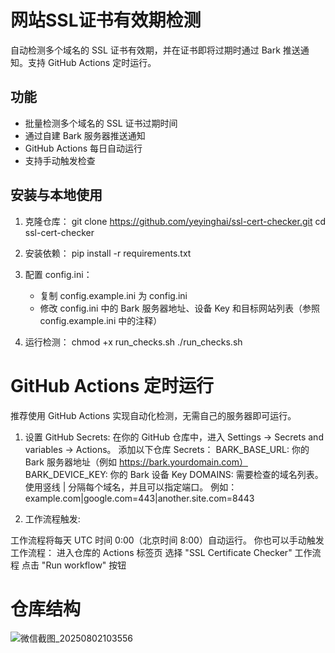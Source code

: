 # 网站SSL证书有效期检测

自动检测多个域名的 SSL 证书有效期，并在证书即将过期时通过 Bark 推送通知。支持 GitHub Actions 定时运行。

## 功能
- 批量检测多个域名的 SSL 证书过期时间
- 通过自建 Bark 服务器推送通知
- GitHub Actions 每日自动运行
- 支持手动触发检查

## 安装与本地使用

1. 克隆仓库：
   git clone https://github.com/yeyinghai/ssl-cert-checker.git
   cd ssl-cert-checker

2. 安装依赖：
   pip install -r requirements.txt

3. 配置 config.ini：

   * 复制 config.example.ini 为 config.ini
   * 修改 config.ini 中的 Bark 服务器地址、设备 Key 和目标网站列表（参照 config.example.ini 中的注释）

4. 运行检测：
   chmod +x run_checks.sh
   ./run_checks.sh	

# GitHub Actions 定时运行
推荐使用 GitHub Actions 实现自动化检测，无需自己的服务器即可运行。

1. 设置 GitHub Secrets:
在你的 GitHub 仓库中，进入 Settings -> Secrets and variables -> Actions。
添加以下仓库 Secrets：
BARK_BASE_URL: 你的 Bark 服务器地址（例如 https://bark.yourdomain.com）
BARK_DEVICE_KEY: 你的 Bark 设备 Key
DOMAINS: 需要检查的域名列表。使用竖线 | 分隔每个域名，并且可以指定端口。
例如：example.com|google.com=443|another.site.com=8443


2. 工作流程触发:

工作流程将每天 UTC 时间 0:00（北京时间 8:00）自动运行。
你也可以手动触发工作流程：
进入仓库的 Actions 标签页
选择 "SSL Certificate Checker" 工作流程
点击 "Run workflow" 按钮   

# 仓库结构
![微信截图_20250802103556](https://github.com/user-attachments/assets/53610651-fab5-4376-ab95-7a7ca3b0556d)
